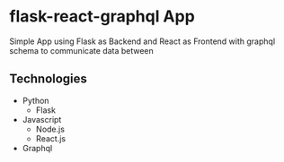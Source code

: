 # flask-react-graphql App

Simple App using Flask as Backend and React as Frontend with graphql schema to communicate data between


## Technologies

* Python
    * Flask
* Javascript
    * Node.js
    * React.js
* Graphql


